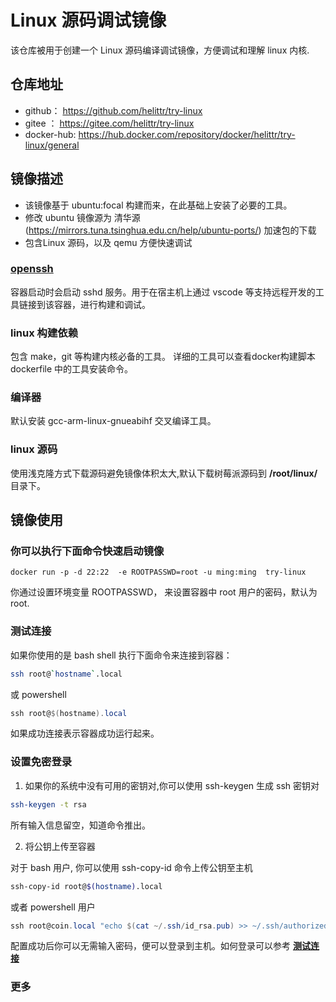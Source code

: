 # Linux 源码调试镜像

该仓库被用于创建一个 Linux 源码编译调试镜像，方便调试和理解 linux 内核. 

## 仓库地址

- github：      https://github.com/helittr/try-linux
- gitee ：      https://gitee.com/helittr/try-linux
- docker-hub:   https://hub.docker.com/repository/docker/helittr/try-linux/general
## 镜像描述

- 该镜像基于 ubuntu:focal 构建而来，在此基础上安装了必要的工具。
- 修改 ubuntu 镜像源为 清华源 (https://mirrors.tuna.tsinghua.edu.cn/help/ubuntu-ports/) 加速包的下载 
- 包含Linux 源码，以及 qemu 方便快速调试

### [openssh](https://man.openbsd.org/sshd.8)

容器启动时会启动 sshd 服务。用于在宿主机上通过 vscode 等支持远程开发的工具链接到该容器，进行构建和调试。

### linux 构建依赖

包含 make，git 等构建内核必备的工具。
详细的工具可以查看docker构建脚本 dockerfile 中的工具安装命令。

### 编译器

默认安装 gcc-arm-linux-gnueabihf 交叉编译工具。

### linux 源码

使用浅克隆方式下载源码避免镜像体积太大,默认下载树莓派源码到 **/root/linux/** 目录下。

## 镜像使用

### 你可以执行下面命令快速启动镜像

```
docker run -p -d 22:22  -e ROOTPASSWD=root -u ming:ming  try-linux
```
你通过设置环境变量 ROOTPASSWD， 来设置容器中 root 用户的密码，默认为 root.


### 测试连接

如果你使用的是 bash shell 执行下面命令来连接到容器：

```bash
ssh root@`hostname`.local
```

或 powershell

```powershell
ssh root@$(hostname).local
```

如果成功连接表示容器成功运行起来。

### 设置免密登录

1. 如果你的系统中没有可用的密钥对,你可以使用 ssh-keygen 生成 ssh 密钥对

```bash
ssh-keygen -t rsa
```

所有输入信息留空，知道命令推出。

2. 将公钥上传至容器

对于 bash 用户, 你可以使用 ssh-copy-id 命令上传公钥至主机

```bash
ssh-copy-id root@$(hostname).local
```

或者 powershell 用户

```powershell
ssh root@coin.local "echo $(cat ~/.ssh/id_rsa.pub) >> ~/.ssh/authorized_keys"
```

配置成功后你可以无需输入密码，便可以登录到主机。如何登录可以参考 [**测试连接**](#测试连接)

### 更多